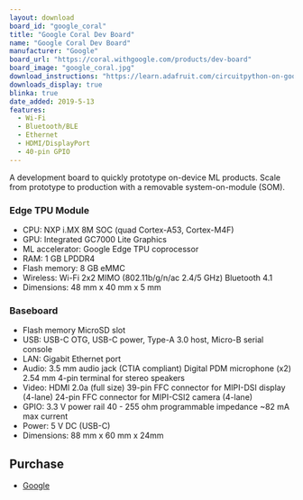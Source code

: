 ```yaml
---
layout: download
board_id: "google_coral"
title: "Google Coral Dev Board"
name: "Google Coral Dev Board"
manufacturer: "Google"
board_url: "https://coral.withgoogle.com/products/dev-board"
board_image: "google_coral.jpg"
download_instructions: "https://learn.adafruit.com/circuitpython-on-google-coral-linux-blinka"
downloads_display: true
blinka: true
date_added: 2019-5-13
features:
  - Wi-Fi
  - Bluetooth/BLE
  - Ethernet
  - HDMI/DisplayPort
  - 40-pin GPIO
---
```


A development board to quickly prototype on-device ML products. Scale from prototype to production with a removable system-on-module (SOM).

### Edge TPU Module

- CPU: NXP i.MX 8M SOC (quad Cortex-A53, Cortex-M4F)
- GPU: Integrated GC7000 Lite Graphics
- ML accelerator: Google Edge TPU coprocessor
- RAM: 1 GB LPDDR4
- Flash memory: 8 GB eMMC
- Wireless: Wi-Fi 2x2 MIMO (802.11b/g/n/ac 2.4/5 GHz) Bluetooth 4.1
- Dimensions: 48 mm x 40 mm x 5 mm

### Baseboard

- Flash memory MicroSD slot
- USB: USB-C OTG, USB-C power, Type-A 3.0 host,  Micro-B serial console
- LAN: Gigabit Ethernet port
- Audio: 3.5 mm audio jack (CTIA compliant) Digital PDM microphone (x2) 2.54 mm 4-pin terminal for stereo speakers
- Video: HDMI 2.0a (full size) 39-pin FFC connector for MIPI-DSI display (4-lane) 24-pin FFC connector for MIPI-CSI2 camera (4-lane)
- GPIO: 3.3 V power rail 40 - 255 ohm programmable impedance ~82 mA max current
- Power: 5 V DC (USB-C)
- Dimensions:	88 mm x 60 mm x 24mm

## Purchase

* [Google](https://coral.withgoogle.com/products/dev-board)

